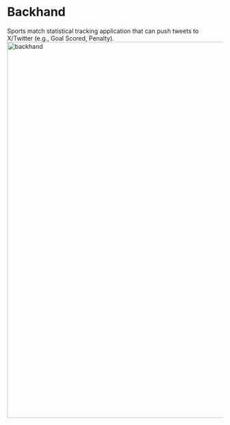 # Backhand
Sports match statistical tracking application that can push tweets to X/Twitter (e.g., Goal Scored, Penalty).
<img width="876" alt="backhand" src="https://github.com/flyr102/backhand/assets/91708352/0e4e3f18-ea2e-4679-83ca-173a8119c1da">
